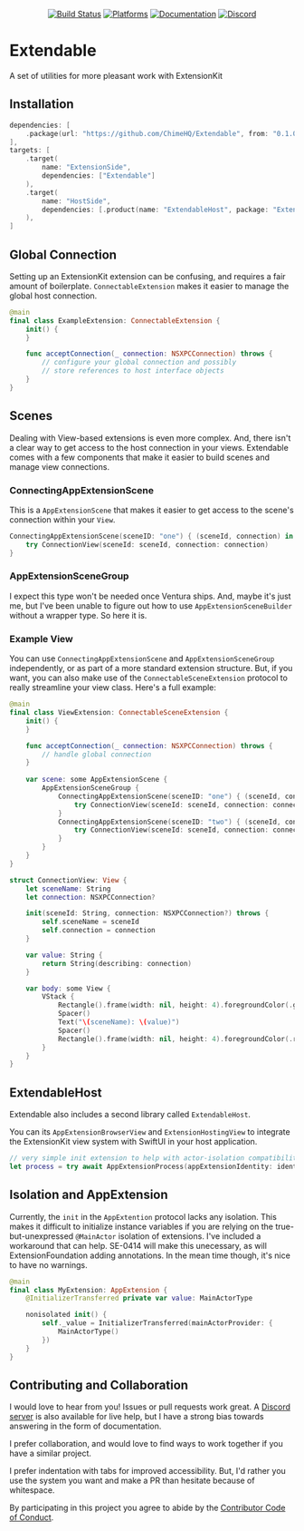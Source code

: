<div align="center">

[![Build Status][build status badge]][build status]
[![Platforms][platforms badge]][platforms]
[![Documentation][documentation badge]][documentation]
[![Discord][discord badge]][discord]

</div>

# Extendable
A set of utilities for more pleasant work with ExtensionKit

## Installation

```swift
dependencies: [
    .package(url: "https://github.com/ChimeHQ/Extendable", from: "0.1.0")
],
targets: [
    .target(
        name: "ExtensionSide",
        dependencies: ["Extendable"]
    ),
    .target(
        name: "HostSide",
        dependencies: [.product(name: "ExtendableHost", package: "Extendable")]
    ),
]
```

## Global Connection

Setting up an ExtensionKit extension can be confusing, and requires a fair amount of boilerplate. `ConnectableExtension` makes it easier to manage the global host connection.

```swift
@main
final class ExampleExtension: ConnectableExtension {
    init() {
    }

    func acceptConnection(_ connection: NSXPCConnection) throws {
        // configure your global connection and possibly
        // store references to host interface objects
    }
}
```

## Scenes

Dealing with View-based extensions is even more complex. And, there isn't a clear way to get access to the host connection in your views. Extendable comes with a few components that make it easier to build scenes and manage view connections.

### ConnectingAppExtensionScene

This is a `AppExtensionScene` that makes it easier to get access to the scene's connection within your `View`.

```swift
ConnectingAppExtensionScene(sceneID: "one") { (sceneId, connection) in
    try ConnectionView(sceneId: sceneId, connection: connection)
}
```

### AppExtensionSceneGroup

I expect this type won't be needed once Ventura ships. And, maybe it's just me, but I've been unable to figure out how to use `AppExtensionSceneBuilder` without a wrapper type. So here it is.

### Example View

You can use `ConnectingAppExtensionScene` and `AppExtensionSceneGroup` independently, or as part of a more standard extension structure. But, if you want, you can also make use of the `ConnectableSceneExtension` protocol to really streamline your view class. Here's a full example:

```swift
@main
final class ViewExtension: ConnectableSceneExtension {
    init() {
    }

    func acceptConnection(_ connection: NSXPCConnection) throws {
        // handle global connection
    }
    
    var scene: some AppExtensionScene {
        AppExtensionSceneGroup {
            ConnectingAppExtensionScene(sceneID: "one") { (sceneId, connection) in
                try ConnectionView(sceneId: sceneId, connection: connection)
            }
            ConnectingAppExtensionScene(sceneID: "two") { (sceneId, connection) in
                try ConnectionView(sceneId: sceneId, connection: connection)
            }
        }
    }
}

struct ConnectionView: View {
    let sceneName: String
    let connection: NSXPCConnection?

    init(sceneId: String, connection: NSXPCConnection?) throws {
        self.sceneName = sceneId
        self.connection = connection
    }

    var value: String {
        return String(describing: connection)
    }

    var body: some View {
        VStack {
            Rectangle().frame(width: nil, height: 4).foregroundColor(.green)
            Spacer()
            Text("\(sceneName): \(value)")
            Spacer()
            Rectangle().frame(width: nil, height: 4).foregroundColor(.red)
        }
    }
}
```

## ExtendableHost

Extendable also includes a second library called `ExtendableHost`.

You can its `AppExtensionBrowserView` and `ExtensionHostingView` to integrate the ExtensionKit view system with SwiftUI in your host application.

```swift
// very simple init extension to help with actor-isolation compatibility
let process = try await AppExtensionProcess(appExtensionIdentity: identity)
```

## Isolation and AppExtension

Currently, the `init` in the `AppExtention` protocol lacks any isolation. This makes it difficult to initialize instance variables if you are relying on the true-but-unexpressed `@MainActor` isolation of extensions. I've included a workaround that can help. SE-0414 will make this unecessary, as will ExtensionFoundation adding annotations. In the mean time though, it's nice to have no warnings.

```swift
@main
final class MyExtension: AppExtension {
	@InitializerTransferred private var value: MainActorType

	nonisolated init() {
		self._value = InitializerTransferred(mainActorProvider: {
			MainActorType()
		})
	}
}
```

## Contributing and Collaboration

I would love to hear from you! Issues or pull requests work great. A [Discord server][discord] is also available for live help, but I have a strong bias towards answering in the form of documentation.

I prefer collaboration, and would love to find ways to work together if you have a similar project.

I prefer indentation with tabs for improved accessibility. But, I'd rather you use the system you want and make a PR than hesitate because of whitespace.

By participating in this project you agree to abide by the [Contributor Code of Conduct](CODE_OF_CONDUCT.md).

[build status]: https://github.com/ChimeHQ/Extendable/actions
[build status badge]: https://github.com/ChimeHQ/Extendable/workflows/CI/badge.svg
[platforms]: https://swiftpackageindex.com/ChimeHQ/Extendable
[platforms badge]: https://img.shields.io/endpoint?url=https%3A%2F%2Fswiftpackageindex.com%2Fapi%2Fpackages%2FChimeHQ%2FExtendable%2Fbadge%3Ftype%3Dplatforms
[documentation]: https://swiftpackageindex.com/ChimeHQ/Extendable/main/documentation
[documentation badge]: https://img.shields.io/badge/Documentation-DocC-blue
[discord]: https://discord.gg/esFpX6sErJ
[discord badge]: https://img.shields.io/badge/Discord-purple?logo=Discord&label=Chat&color=%235A64EC
